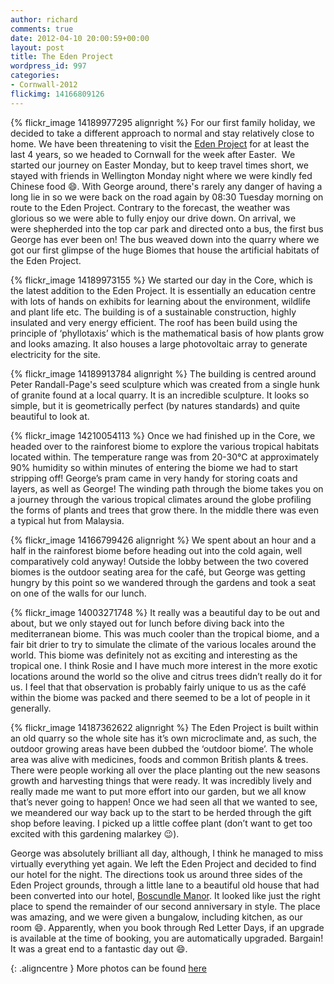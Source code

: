 ```yaml
---
author: richard
comments: true
date: 2012-04-10 20:00:59+00:00
layout: post
title: The Eden Project
wordpress_id: 997
categories:
- Cornwall-2012
flickimg: 14166809126
---
```


{% flickr_image 14189977295 alignright %}
For our first family holiday, we decided to take a different approach to normal and stay
relatively close to home. We have been threatening to visit the [Eden Project][ep] for at
least the last 4 years, so we headed to Cornwall for the week after Easter.  We started our
journey on Easter Monday, but to keep travel times short, we stayed with friends in
Wellington Monday night where we were kindly fed Chinese food :smile:. With George around,
there's rarely any danger of having a long lie in so we were back on the road again by 08:30
Tuesday morning on route to the Eden Project. Contrary to the forecast, the weather was
glorious so we were able to fully enjoy our drive down. On arrival, we were shepherded into
the top car park and directed onto a bus, the first bus George has ever been on! The bus
weaved down into the quarry where we got our first glimpse of the huge Biomes that house the
artificial habitats of the Eden Project.

{% flickr_image 14189973155 %}
We started our day in the Core, which is the latest addition to the Eden Project. It is
essentially an education centre with lots of hands on exhibits for learning about the
environment, wildlife and plant life etc. The building is of a sustainable construction,
highly insulated and very energy efficient. The roof has been build using the principle of
‘phyllotaxis’ which is the mathematical basis of how plants grow and looks amazing. It also
houses a large photovoltaic array to generate electricity for the site.

{% flickr_image 14189913784 alignright %}
The building is centred around Peter Randall-Page's seed sculpture which was created from a
single hunk of granite found at a local quarry. It is an incredible sculpture. It looks so
simple, but it is geometrically perfect (by natures standards) and quite beautiful to look
at.

{% flickr_image 14210054113 %}
Once we had finished up in the Core, we headed over to the rainforest biome to explore the
various tropical habitats located within. The temperature range was from 20-30°C at
approximately 90% humidity so within minutes of entering the biome we had to start stripping
off! George’s pram came in very handy for storing coats and layers, as well as George! The
winding path through the biome takes you on a journey through the various tropical climates
around the globe profiling the forms of plants and trees that grow there. In the middle there
was even a typical hut from Malaysia.

{% flickr_image 14166799426 alignright %}
We spent about an hour and a half in the rainforest biome before heading out into the cold
again, well comparatively cold anyway! Outside the lobby between the two covered biomes is
the outdoor seating area for the café, but George was getting hungry by this point so we
wandered through the gardens and took a seat on one of the walls for our lunch. 

{% flickr_image 14003271748 %}
It really was a beautiful day to be out and about, but we only stayed out for lunch before
diving back into the mediterranean biome. This was much cooler than the tropical biome, and
a fair bit drier to try to simulate the climate of the various locales around the world.
This biome was definitely not as exciting and interesting as the tropical one. I think Rosie
and I have much more interest in the more exotic locations around the world so the olive and
citrus trees didn’t really do it for us. I feel that that observation is probably fairly
unique to us as the café within the biome was packed and there seemed to be a lot of people
in it generally.

{% flickr_image 14187362622 alignright %}
The Eden Project is built within an old quarry so the whole site has it’s own microclimate
and, as such, the outdoor growing areas have been dubbed the ‘outdoor biome’. The whole area
was alive with medicines, foods and common British plants & trees. There were people working
all over the place planting out the new seasons growth and harvesting things that were ready.
It was incredibly lively and really made me want to put more effort into our garden, but we
all know that’s never going to happen! Once we had seen all that we wanted to see, we
meandered our way back up to the start to be herded through the gift shop before leaving. I
picked up a little coffee plant (don’t want to get too excited with this gardening malarkey
:wink:).

George was absolutely brilliant all day, although, I think he managed to miss virtually
everything yet again. We left the Eden Project and decided to find our hotel for the night.
The directions took us around three sides of the Eden Project grounds, through a little lane
to a beautiful old house that had been converted into our hotel, [Boscundle Manor][bm]. It
looked like just the right place to spend the remainder of our second anniversary in style.
The place was amazing, and we were given a bungalow, including kitchen, as our room :smile:.
Apparently, when you book through Red Letter Days, if an upgrade is available at the time of
booking, you are automatically upgraded. Bargain! It was a great end to a fantastic day out
:smile:.

{: .aligncentre }
More photos can be found [here][gall]

[ep]: //www.edenproject.com/ "The Eden Project"
[bm]: //www.boscundlemanor.co.uk/ "Boscundle Manor"
[gall]: //photos.perry-online.me.uk/travel/cornwall-2012/2012/04/eden-project/ "The Eden Project Gallery"